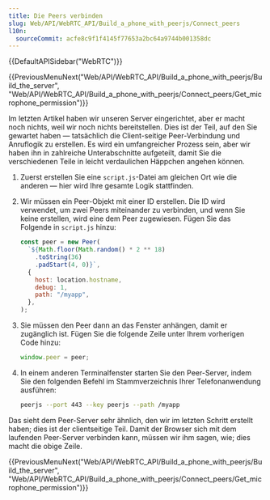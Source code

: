 ```yaml
---
title: Die Peers verbinden
slug: Web/API/WebRTC_API/Build_a_phone_with_peerjs/Connect_peers
l10n:
  sourceCommit: acfe8c9f1f4145f77653a2bc64a9744b001358dc
---
```


{{DefaultAPISidebar("WebRTC")}}

{{PreviousMenuNext("Web/API/WebRTC_API/Build_a_phone_with_peerjs/Build_the_server", "Web/API/WebRTC_API/Build_a_phone_with_peerjs/Connect_peers/Get_microphone_permission")}}

Im letzten Artikel haben wir unseren Server eingerichtet, aber er macht noch nichts, weil wir noch nichts bereitstellen. Dies ist der Teil, auf den Sie gewartet haben — tatsächlich die Client-seitige Peer-Verbindung und Anruflogik zu erstellen. Es wird ein umfangreicher Prozess sein, aber wir haben ihn in zahlreiche Unterabschnitte aufgeteilt, damit Sie die verschiedenen Teile in leicht verdaulichen Häppchen angehen können.

1. Zuerst erstellen Sie eine `script.js`-Datei am gleichen Ort wie die anderen — hier wird Ihre gesamte Logik stattfinden.
2. Wir müssen ein Peer-Objekt mit einer ID erstellen. Die ID wird verwendet, um zwei Peers miteinander zu verbinden, und wenn Sie keine erstellen, wird eine dem Peer zugewiesen. Fügen Sie das Folgende in `script.js` hinzu:

   ```js
   const peer = new Peer(
     `${Math.floor(Math.random() * 2 ** 18)
       .toString(36)
       .padStart(4, 0)}`,
     {
       host: location.hostname,
       debug: 1,
       path: "/myapp",
     },
   );
   ```

3. Sie müssen den Peer dann an das Fenster anhängen, damit er zugänglich ist. Fügen Sie die folgende Zeile unter Ihrem vorherigen Code hinzu:

   ```js
   window.peer = peer;
   ```

4. In einem anderen Terminalfenster starten Sie den Peer-Server, indem Sie den folgenden Befehl im Stammverzeichnis Ihrer Telefonanwendung ausführen:

   ```bash
   peerjs --port 443 --key peerjs --path /myapp
   ```

Das sieht dem Peer-Server sehr ähnlich, den wir im letzten Schritt erstellt haben; dies ist der clientseitige Teil. Damit der Browser sich mit dem laufenden Peer-Server verbinden kann, müssen wir ihm sagen, wie; dies macht die obige Zeile.

{{PreviousMenuNext("Web/API/WebRTC_API/Build_a_phone_with_peerjs/Build_the_server", "Web/API/WebRTC_API/Build_a_phone_with_peerjs/Connect_peers/Get_microphone_permission")}}
